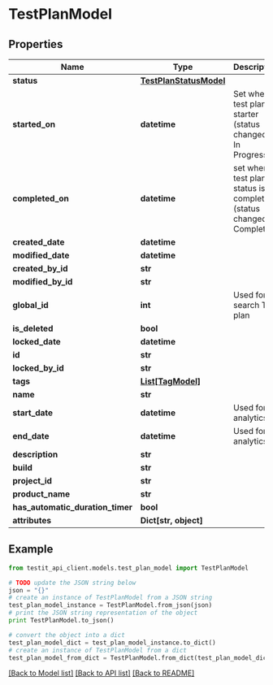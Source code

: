 # TestPlanModel


## Properties
Name | Type | Description | Notes
------------ | ------------- | ------------- | -------------
**status** | [**TestPlanStatusModel**](TestPlanStatusModel.md) |  | 
**started_on** | **datetime** | Set when test plan is starter (status changed to: In Progress) | [optional] 
**completed_on** | **datetime** | set when test plan status is completed (status changed to: Completed) | [optional] 
**created_date** | **datetime** |  | [optional] 
**modified_date** | **datetime** |  | [optional] 
**created_by_id** | **str** |  | 
**modified_by_id** | **str** |  | [optional] 
**global_id** | **int** | Used for search Test plan | 
**is_deleted** | **bool** |  | 
**locked_date** | **datetime** |  | [optional] 
**id** | **str** |  | 
**locked_by_id** | **str** |  | [optional] 
**tags** | [**List[TagModel]**](TagModel.md) |  | [optional] 
**name** | **str** |  | 
**start_date** | **datetime** | Used for analytics | [optional] 
**end_date** | **datetime** | Used for analytics | [optional] 
**description** | **str** |  | [optional] 
**build** | **str** |  | [optional] 
**project_id** | **str** |  | 
**product_name** | **str** |  | [optional] 
**has_automatic_duration_timer** | **bool** |  | [optional] 
**attributes** | **Dict[str, object]** |  | 

## Example

```python
from testit_api_client.models.test_plan_model import TestPlanModel

# TODO update the JSON string below
json = "{}"
# create an instance of TestPlanModel from a JSON string
test_plan_model_instance = TestPlanModel.from_json(json)
# print the JSON string representation of the object
print TestPlanModel.to_json()

# convert the object into a dict
test_plan_model_dict = test_plan_model_instance.to_dict()
# create an instance of TestPlanModel from a dict
test_plan_model_from_dict = TestPlanModel.from_dict(test_plan_model_dict)
```
[[Back to Model list]](../README.md#documentation-for-models) [[Back to API list]](../README.md#documentation-for-api-endpoints) [[Back to README]](../README.md)


